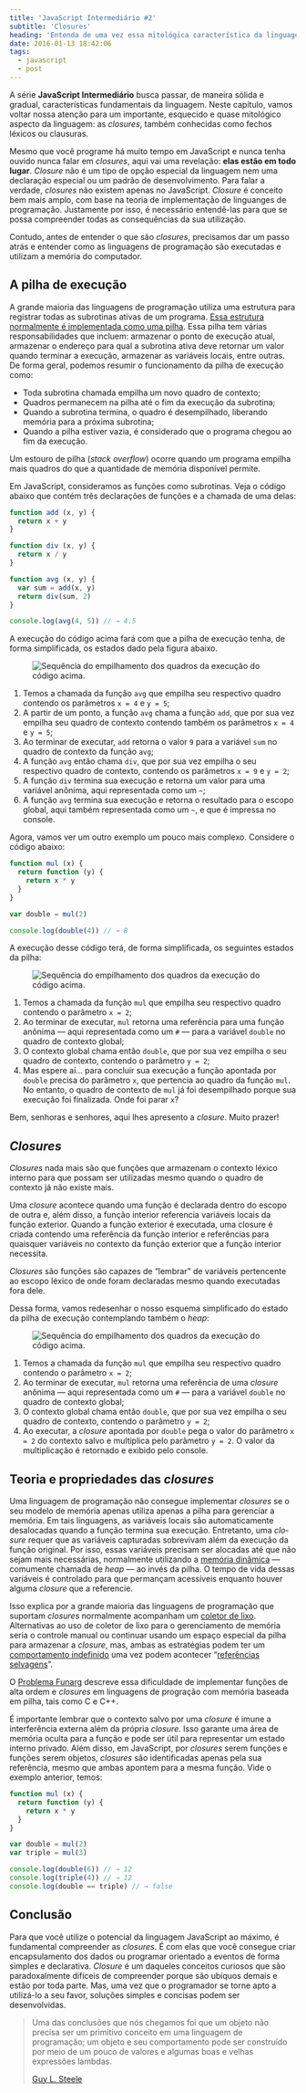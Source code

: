 ```yaml
---
title: 'JavaScript Intermediário #2'
subtitle: 'Closures'
heading: 'Entenda de uma vez essa mitológica característica da linguagem JavaScript'
date: 2016-01-13 18:42:06
tags:
  - javascript
  - post
---
```


A série **JavaScript Intermediário** busca passar, de maneira sólida e gradual, características fundamentais da linguagem. Neste capítulo, vamos voltar nossa atenção para um importante, esquecido e quase mitológico aspecto da linguagem: as <i lang="en">closures</i>, também conhecidas como fechos léxicos ou clausuras.

Mesmo que você programe há muito tempo em JavaScript e nunca tenha ouvido nunca falar em <i lang="en">closures</i>, aqui vai uma revelação: **elas estão em todo lugar**. <i lang="en">Closure</i> não é um tipo de opção especial da linguagem nem uma declaração especial ou um padrão de desenvolvimento. Para falar a verdade, <i lang="en">closures</i> não existem apenas no JavaScript. <i lang="en">Closure</i> é conceito bem mais amplo, com base na teoria de implementação de linguanges de programação. Justamente por isso, é necessário entendê-las para que se possa compreender todas as consequências da sua utilização.

Contudo, antes de entender o que são <i lang="en">closures</i>, precisamos dar um passo atrás e entender como as linguagens de programação são executadas e utilizam a memória do computador.

## A pilha de execução

A grande maioria das linguagens de programação utiliza uma estrutura para registrar todas as subrotinas ativas de um programa. [Essa estrutura normalmente é implementada como uma pilha](https://en.wikipedia.org/wiki/Stack-based_memory_allocation). Essa pilha tem várias responsabilidades que incluem: armazenar o ponto de execução atual, armazenar o endereço para qual a subrotina ativa deve retornar um valor quando terminar a execução, armazenar as variáveis locais, entre outras. De forma geral, podemos resumir o funcionamento da pilha de execução como:

- Toda subrotina chamada empilha um novo quadro de contexto;
- Quadros permanecem na pilha até o fim da execução da subrotina;
- Quando a subrotina termina, o quadro é desempilhado, liberando memória para a próxima subrotina;
- Quando a pilha estiver vazia, é considerado que o programa chegou ao fim da execução.

<aside>
<p>
Um estouro de pilha (<i lang="en">stack overflow</i>) ocorre quando um programa empilha mais quadros do que a quantidade de memória disponível permite.
</p>
</aside>

Em JavaScript, consideramos as funções como subrotinas. Veja o código abaixo que contém três declarações de funções e a chamada de uma delas:

```js
function add (x, y) {
  return x + y
}

function div (x, y) {
  return x / y
}

function avg (x, y) {
  var sum = add(x, y)
  return div(sum, 2)
}

console.log(avg(4, 5)) // → 4.5
```

A execução do código acima fará com que a pilha de execução tenha, de forma simplificada, os estados dado pela figura abaixo.

<figure>
  <img
    src="/images/2016-01-13-javascript-intermediario-2/stack1.svg"
    alt="Sequência do empilhamento dos quadros da execução do código acima."
  />
</figure>

1. Temos a chamada da função `avg` que empilha seu respectivo quadro contendo os parâmetros `x = 4` e `y = 5`;
2. A partir de um ponto, a função `avg` chama a função `add`, que por sua vez empilha seu quadro de contexto contendo também os parâmetros `x = 4` e `y = 5`;
3. Ao terminar de executar, `add` retorna o valor `9` para a variável `sum` no quadro de contexto da função `avg`;
4. A função `avg` então chama `div`, que por sua vez empilha o seu respectivo quadro de contexto, contendo os parâmetros `x = 9` e `y = 2`;
5. A função `div` termina sua execução e retorna um valor para uma variável anônima, aqui representada como um `~`;
6. A função `avg` termina sua execução e retorna o resultado para o escopo global, aqui também representada como um `~`, e que é impressa no console.

Agora, vamos ver um outro exemplo um pouco mais complexo. Considere o código abaixo:

```js
function mul (x) {
  return function (y) {
    return x * y
  }
}

var double = mul(2)

console.log(double(4)) // → 8
```

A execução desse código terá, de forma simplificada, os seguintes estados da pilha:

<figure>
  <img
    src="/images/2016-01-13-javascript-intermediario-2/stack2.svg"
    alt="Sequência do empilhamento dos quadros da execução do código acima."
  />
</figure>

1. Temos a chamada da função `mul` que empilha seu respectivo quadro contendo o parâmetro `x = 2`;
2. Ao terminar de executar, `mul` retorna uma referência para uma função anônima — aqui representada como um `#` — para a variável `double` no quadro de contexto global;
3. O contexto global chama então `double`, que por sua vez empilha o seu quadro de contexto, contendo o parâmetro `y = 2`;
4. Mas espere aí… para concluir sua execução a função apontada por `double` precisa do parâmetro `x`, que pertencia ao quadro da função `mul`. No entanto, o quadro de contexto de `mul` já foi desempilhado porque sua execução foi finalizada. Onde foi parar `x`?

Bem, senhoras e senhores, aqui lhes apresento a <i lang="en">closure</i>. Muito prazer!

## <i lang="en">Closures</i>

<i lang="en">Closures</i> nada mais são que funções que armazenam o contexto léxico interno para que possam ser utilizadas mesmo quando o quadro de contexto já não existe mais.

Uma <i lang="en">closure</i> acontece quando uma função é declarada dentro do escopo de outra e, além disso, a função interior referencia variáveis locais da função exterior. Quando a função exterior é executada, uma closure é criada contendo uma referência da função interior e referências para quaisquer variáveis no contexto da função exterior que a função interior necessita.

<aside>
<p>
<i lang="en">Closures</i> são funções são capazes de “lembrar” de variáveis pertencente ao escopo léxico de onde foram declaradas mesmo quando executadas fora dele.
</p>
</aside>

Dessa forma, vamos redesenhar o nosso esquema simplificado do estado da pilha de execução contemplando também o <i lang="en">heap</i>:

<figure>
  <img
    src="/images/2016-01-13-javascript-intermediario-2/stack3.svg"
    alt="Sequência do empilhamento dos quadros da execução do código acima."
  />
</figure>

1. Temos a chamada da função `mul` que empilha seu respectivo quadro contendo o parâmetro `x = 2`;
2. Ao terminar de executar, `mul` retorna uma referência de uma <i lang="en">closure</i> anônima — aqui representada como um `#` — para a variável `double` no quadro de contexto global;
3. O contexto global chama então `double`, que por sua vez empilha o seu quadro de contexto, contendo o parâmetro `y = 2`;
4. Ao executar, a <i lang="en">closure</i> apontada por `double` pega o valor do parâmetro `x = 2` do contexto salvo e multiplica pelo parâmetro `y = 2`. O valor da multiplicação é retornado e exibido pelo console.

## Teoria e propriedades das <i lang="en">closures</i>

Uma linguagem de programação não consegue implementar <i lang="en">closures</i> se o seu modelo de memória apenas utiliza apenas a pilha para gerenciar a memória. Em tais linguagens, as variáveis locais são automaticamente desalocadas quando a função termina sua execução. Entretanto, uma <i lang="en">closure</i> requer que as variáveis capturadas sobrevivam além da execução da função original. Por isso, essas variáveis precisam ser alocadas até que não sejam mais necessárias, normalmente utilizando a [memória dinâmica](https://en.wikipedia.org/wiki/Memory_management#Dynamic_memory_allocation) — comumente chamada de <i lang="en">heap</i> — ao invés da pilha. O tempo de vida dessas variáveis é controlado para que permançam acessíveis enquanto houver alguma <i lang="en">closure</i> que a referencie.

Isso explica por a grande maioria das linguagens de programação que suportam <i lang="en">closures</i> normalmente acompanham um [coletor de lixo](<https://en.wikipedia.org/wiki/Garbage_collection_(computer_science)>). Alternativas ao uso de coletor de lixo para o gerenciamento de memória seria o controle manual ou continuar usando um espaço especial da pilha para armazenar a <i lang="en">closure</i>, mas, ambas as estratégias podem ter um [comportamento indefinido](https://en.wikipedia.org/wiki/Undefined_behavior) uma vez podem acontecer “[referências selvagens](https://pt.wikipedia.org/wiki/Apontador_pendente)”.

<aside>
<p>
O <a href="https://en.wikipedia.org/wiki/Funarg_problem">Problema Funarg</a> descreve essa dificuldade de implementar funções de alta ordem e <i lang="en">closures</i> em linguagens de progração com memória baseada em pilha, tais como C e C++.
</p>
</aside>

É importante lembrar que o contexto salvo por uma <i lang="en">closure</i> é imune a interferência externa além da própria <i lang="en">closure</i>. Isso garante uma área de memória oculta para a função e pode ser útil para representar um estado interno privado. Além disso, em JavaScript, por <i lang="en">closures</i> serem funções e funções serem objetos, <i lang="en">closures</i> são identificadas apenas pela sua referência, mesmo que ambas apontem para a mesma função. Vide o exemplo anterior, temos:

```js
function mul (x) {
  return function (y) {
    return x * y
  }
}

var double = mul(2)
var triple = mul(3)

console.log(double(6)) // → 12
console.log(triple(4)) // → 12
console.log(double == triple) // → false
```

## Conclusão

Para que você utilize o potencial da linguagem JavaScript ao máximo, é fundamental compreender as <i lang="en">closures</i>. É com elas que você consegue criar encapsulamento dos dados ou programar orientado a eventos de forma simples e declarativa. <i lang="en">Closure</i> é um daqueles conceitos curiosos que são paradoxalmente difíceis de compreender porque são ubíquos demais e estão por toda parte. Mas, uma vez que o programador se torne apto a utilizá-lo a seu favor, soluções simples e concisas podem ser desenvolvidas.

<blockquote cite="https://www.dreamsongs.com/ObjectsHaveNotFailedNarr.html">
<p>
Uma das conclusões que nós chegamos foi que um objeto não precisa ser um primitivo conceito em uma linguagem de programação; um objeto e seu comportamento pode ser construído por meio de um pouco de valores e algumas boas e velhas expressões lambdas.
</p>
<footer>
<a href="https://www.dreamsongs.com/ObjectsHaveNotFailedNarr.html">Guy L. Steele</a>
</footer>
</blockquote>
